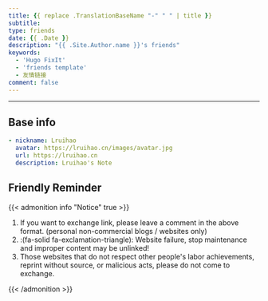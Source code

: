 ```yaml
---
title: {{ replace .TranslationBaseName "-" " " | title }}
subtitle:
type: friends
date: {{ .Date }}
description: "{{ .Site.Author.name }}'s friends"
keywords:
  - 'Hugo FixIt'
  - 'friends template'
  - 友情链接
comment: false
---
```


<!-- When you set data `friends.yml` in `yourProject/data/` directory, it will be automatically loaded here. -->

---

<!-- You can define additional content below for this page. -->

## Base info

```yaml
- nickname: Lruihao
  avatar: https://lruihao.cn/images/avatar.jpg
  url: https://lruihao.cn
  description: Lruihao's Note
```

## Friendly Reminder

{{< admonition info "Notice" true >}}

1. If you want to exchange link, please leave a comment in the above format. (personal non-commercial blogs / websites only)
2. :(fa-solid fa-exclamation-triangle): Website failure, stop maintenance and improper content may be unlinked!
3. Those websites that do not respect other people's labor achievements, reprint without source, or malicious acts, please do not come to exchange.

{{< /admonition >}}

